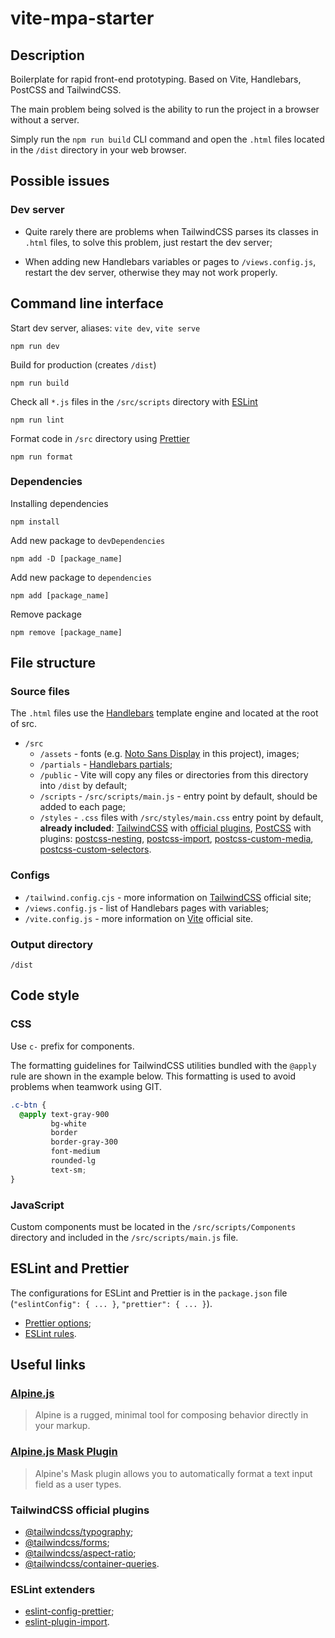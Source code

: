 # vite-mpa-starter

## Description

Boilerplate for rapid front-end prototyping. Based on Vite, Handlebars, PostCSS and TailwindCSS.

The main problem being solved is the ability to run the project in a browser without a server.

Simply run the `npm run build` CLI command and open the `.html` files located in the `/dist` directory in your web browser.

## Possible issues

### Dev server

- Quite rarely there are problems when TailwindCSS parses its classes in `.html` files, to solve this problem, just restart the dev server;

- When adding new Handlebars variables or pages to `/views.config.js`, restart the dev server, otherwise they may not work properly.

## Command line interface

Start dev server, aliases: `vite dev`, `vite serve`

```
npm run dev
```

Build for production (creates `/dist`)

```
npm run build
```

Check all `*.js` files in the `/src/scripts` directory with [ESLint](https://eslint.org)

```
npm run lint
```

Format code in `/src` directory using [Prettier](https://prettier.io)

```
npm run format
```

### Dependencies

Installing dependencies

```
npm install
```

Add new package to `devDependencies`

```
npm add -D [package_name]
```

Add new package to `dependencies`

```
npm add [package_name]
```

Remove package

```
npm remove [package_name]
```

## File structure

### Source files

The `.html` files use the [Handlebars](https://handlebarsjs.com) template engine and located at the root of src.

- `/src`
  - `/assets` - fonts (e.g. [Noto Sans Display](https://fonts.google.com/noto/specimen/Noto+Sans+Display) in this project), images;
  - `/partials` - [Handlebars partials](https://handlebarsjs.com/guide/partials.html);
  - `/public` - Vite will copy any files or directories from this directory into `/dist` by default;
  - `/scripts` - `/src/scripts/main.js` - entry point by default, should be added to each page;
  - `/styles` - `.css` files with `/src/styles/main.css` entry point by default, **already included**: [TailwindCSS](https://tailwindcss.com/docs/configuration) with [official plugins](#tailwindcss-official-plugins), [PostCSS](https://postcss.org/) with plugins: [postcss-nesting](https://www.npmjs.com/package/postcss-nesting), [postcss-import](https://www.npmjs.com/package/postcss-import), [postcss-custom-media](https://www.npmjs.com/package/postcss-custom-media), [postcss-custom-selectors](https://www.npmjs.com/package/postcss-custom-selectors).

### Configs

- `/tailwind.config.cjs` - more information on [TailwindCSS](https://tailwindcss.com/docs/configuration) official site;
- `/views.config.js` - list of Handlebars pages with variables;
- `/vite.config.js` - more information on [Vite](https://vitejs.dev/config) official site.

### Output directory

`/dist`

## Code style

### CSS

Use `c-` prefix for сomponents.

The formatting guidelines for TailwindCSS utilities bundled with the `@apply` rule are shown in the example below. This formatting is used to avoid problems when teamwork using GIT.

```css
.c-btn {
  @apply text-gray-900
         bg-white
         border
         border-gray-300
         font-medium
         rounded-lg
         text-sm;
}
```

### JavaScript

Custom components must be located in the `/src/scripts/Components` directory and included in the `/src/scripts/main.js` file.

## ESLint and Prettier

The configurations for ESLint and Prettier is in the `package.json` file (`"eslintConfig": { ... }`, `"prettier": { ... }`).

- [Prettier options](https://prettier.io/docs/en/options.html);
- [ESLint rules](https://eslint.org/docs/latest/rules).

## Useful links

### [Alpine.js](https://alpinejs.dev/start-here)

> Alpine is a rugged, minimal tool for composing behavior directly in your markup.

### [Alpine.js Mask Plugin](https://alpinejs.dev/plugins/mask)

> Alpine's Mask plugin allows you to automatically format a text input field as a user types.

### TailwindCSS official plugins

- [@tailwindcss/typography](https://tailwindcss.com/docs/typography-plugin);
- [@tailwindcss/forms](https://github.com/tailwindlabs/tailwindcss-forms);
- [@tailwindcss/aspect-ratio](https://github.com/tailwindlabs/tailwindcss-aspect-ratio);
- [@tailwindcss/container-queries](https://github.com/tailwindlabs/tailwindcss-container-queries).

### ESLint extenders

- [eslint-config-prettier](https://github.com/prettier/eslint-config-prettier);
- [eslint-plugin-import](https://github.com/import-js/eslint-plugin-import).
